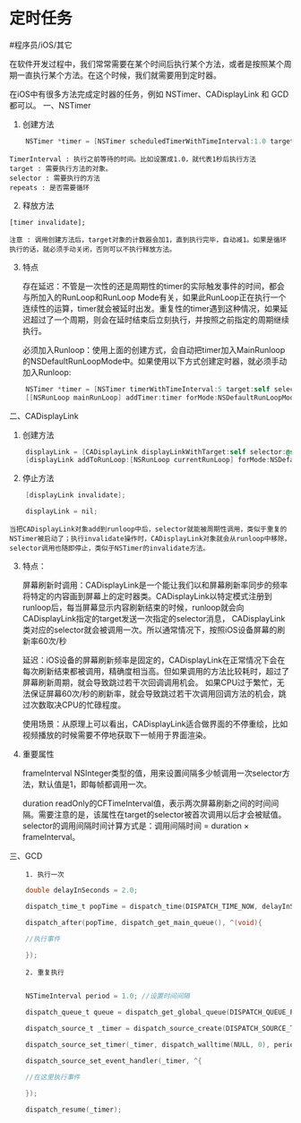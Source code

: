 # 定时任务
#程序员/iOS/其它

在软件开发过程中，我们常常需要在某个时间后执行某个方法，或者是按照某个周期一直执行某个方法。在这个时候，我们就需要用到定时器。

在iOS中有很多方法完成定时器的任务，例如 NSTimer、CADisplayLink 和 GCD都可以。
一、NSTimer

1. 创建方法
```objective-c
    NSTimer *timer = [NSTimer scheduledTimerWithTimeInterval:1.0 target:self selector:@selector(action:) userInfo:nil repeats:NO];
```
    TimerInterval : 执行之前等待的时间。比如设置成1.0，就代表1秒后执行方法
    target : 需要执行方法的对象。
    selector : 需要执行的方法
    repeats : 是否需要循环


2. 释放方法

`[timer invalidate];`

    注意 : 调用创建方法后，target对象的计数器会加1，直到执行完毕，自动减1。如果是循环执行的话，就必须手动关闭，否则可以不执行释放方法。


3. 特点

    存在延迟：不管是一次性的还是周期性的timer的实际触发事件的时间，都会与所加入的RunLoop和RunLoop Mode有关，如果此RunLoop正在执行一个连续性的运算，timer就会被延时出发。重复性的timer遇到这种情况，如果延迟超过了一个周期，则会在延时结束后立刻执行，并按照之前指定的周期继续执行。

    必须加入Runloop：使用上面的创建方式，会自动把timer加入MainRunloop的NSDefaultRunLoopMode中。如果使用以下方式创建定时器，就必须手动加入Runloop:
```objective-c
    NSTimer *timer = [NSTimer timerWithTimeInterval:5 target:self selector:@selector(timerAction) userInfo:nil repeats:YES];
    [[NSRunLoop mainRunLoop] addTimer:timer forMode:NSDefaultRunLoopMode];
```
 


二、CADisplayLink


1. 创建方法
```objective-c
    displayLink = [CADisplayLink displayLinkWithTarget:self selector:@selector(handleDisplayLink:)];
    [displayLink addToRunLoop:[NSRunLoop currentRunLoop] forMode:NSDefaultRunLoopMode];
```

2. 停止方法
```objective-c
    [displayLink invalidate];

    displayLink = nil;
```
    当把CADisplayLink对象add到runloop中后，selector就能被周期性调用，类似于重复的NSTimer被启动了；执行invalidate操作时，CADisplayLink对象就会从runloop中移除，selector调用也随即停止，类似于NSTimer的invalidate方法。


3. 特点：

    屏幕刷新时调用：CADisplayLink是一个能让我们以和屏幕刷新率同步的频率将特定的内容画到屏幕上的定时器类。CADisplayLink以特定模式注册到runloop后，每当屏幕显示内容刷新结束的时候，runloop就会向CADisplayLink指定的target发送一次指定的selector消息， CADisplayLink类对应的selector就会被调用一次。所以通常情况下，按照iOS设备屏幕的刷新率60次/秒

    延迟：iOS设备的屏幕刷新频率是固定的，CADisplayLink在正常情况下会在每次刷新结束都被调用，精确度相当高。但如果调用的方法比较耗时，超过了屏幕刷新周期，就会导致跳过若干次回调调用机会。
    如果CPU过于繁忙，无法保证屏幕60次/秒的刷新率，就会导致跳过若干次调用回调方法的机会，跳过次数取决CPU的忙碌程度。

    使用场景：从原理上可以看出，CADisplayLink适合做界面的不停重绘，比如视频播放的时候需要不停地获取下一帧用于界面渲染。


4. 重要属性

    frameInterval
    NSInteger类型的值，用来设置间隔多少帧调用一次selector方法，默认值是1，即每帧都调用一次。

    duration
    readOnly的CFTimeInterval值，表示两次屏幕刷新之间的时间间隔。需要注意的是，该属性在target的selector被首次调用以后才会被赋值。selector的调用间隔时间计算方式是：调用间隔时间 = duration × frameInterval。



三、GCD

		1. 执行一次
```objective-c
    double delayInSeconds = 2.0;

    dispatch_time_t popTime = dispatch_time(DISPATCH_TIME_NOW, delayInSeconds * NSEC_PER_SEC);

    dispatch_after(popTime, dispatch_get_main_queue(), ^(void){

    //执行事件

    });
```



		2. 重复执行
```objective-c

    NSTimeInterval period = 1.0; //设置时间间隔

    dispatch_queue_t queue = dispatch_get_global_queue(DISPATCH_QUEUE_PRIORITY_DEFAULT, 0);

    dispatch_source_t _timer = dispatch_source_create(DISPATCH_SOURCE_TYPE_TIMER, 0, 0, queue);

    dispatch_source_set_timer(_timer, dispatch_walltime(NULL, 0), period * NSEC_PER_SEC, 0); //每秒执行

    dispatch_source_set_event_handler(_timer, ^{

    //在这里执行事件

    });

    dispatch_resume(_timer);
```